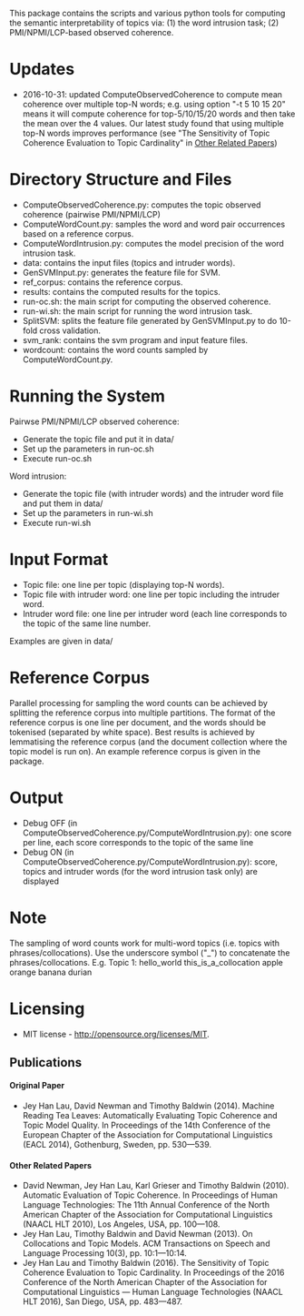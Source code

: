This package contains the scripts and various python tools for computing the semantic 
interpretability of topics via: (1) the word intrusion task; (2) PMI/NPMI/LCP-based observed 
coherence.

Updates
=======
* 2016-10-31: updated ComputeObservedCoherence to compute mean coherence over multiple top-N words; e.g. using option "-t 5 10 15 20" means it will compute coherence for top-5/10/15/20 words and then take the mean over the 4 values. Our latest study found that using multiple top-N words improves performance (see "The Sensitivity of Topic Coherence Evaluation to Topic Cardinality" in [Other Related Papers](#other-related-papers))

Directory Structure and Files
=============================
* ComputeObservedCoherence.py: computes the topic observed coherence (pairwise PMI/NPMI/LCP)
* ComputeWordCount.py: samples the word and word pair occurrences based on a reference corpus.
* ComputeWordIntrusion.py: computes the model precision of the word intrusion task.
* data: contains the input files (topics and intruder words).
* GenSVMInput.py: generates the feature file for SVM.
* ref_corpus: contains the reference corpus.
* results: contains the computed results for the topics.
* run-oc.sh: the main script for computing the observed coherence.
* run-wi.sh: the main script for running the word intrusion task.
* SplitSVM: splits the feature file generated by GenSVMInput.py to do 10-fold cross validation.
* svm_rank: contains the svm program and input feature files.
* wordcount: contains the word counts sampled by ComputeWordCount.py.

Running the System
==================
Pairwse PMI/NPMI/LCP observed coherence:
* Generate the topic file and put it in data/
* Set up the parameters in run-oc.sh
* Execute run-oc.sh

Word intrusion:
* Generate the topic file (with intruder words) and the intruder word file and put them in data/
* Set up the parameters in run-wi.sh
* Execute run-wi.sh

Input Format
============
* Topic file: one line per topic (displaying top-N words).
* Topic file with intruder word: one line per topic including the intruder word.
* Intruder word file: one line per intruder word (each line corresponds to the topic of the same
line number.

Examples are given in data/

Reference Corpus
================
Parallel processing for sampling the word counts can be achieved by splitting the reference corpus 
into multiple partitions. The format of the reference corpus is one line per document, and the words 
should be tokenised (separated by white space). Best results is achieved by lemmatising the 
reference corpus (and the document collection where the topic model is run on). An example reference 
corpus is given in the package.

Output
======
* Debug OFF (in ComputeObservedCoherence.py/ComputeWordIntrusion.py): one score per line, each score corresponds to the topic of the same line
* Debug ON (in ComputeObservedCoherence.py/ComputeWordIntrusion.py): score, topics and intruder words (for the word intrusion task only) are displayed

Note
====
The sampling of word counts work for multi-word topics (i.e. topics with phrases/collocations). Use 
the underscore symbol ("_") to concatenate the phrases/collocations. E.g. Topic 1: hello_world this_is_a_collocation apple orange banana durian

Licensing
=========
* MIT license - http://opensource.org/licenses/MIT.

Publications
------------
#### Original Paper
* Jey Han Lau, David Newman and Timothy Baldwin (2014). Machine Reading Tea Leaves: Automatically Evaluating Topic Coherence and Topic Model Quality. In Proceedings of the 14th Conference of the European Chapter of the Association for Computational Linguistics (EACL 2014), Gothenburg, Sweden, pp. 530—539.

#### Other Related Papers
* David Newman, Jey Han Lau, Karl Grieser and Timothy Baldwin (2010). Automatic Evaluation of Topic
Coherence. In Proceedings of Human Language Technologies: The 11th Annual Conference of the North
American Chapter of the Association for Computational Linguistics (NAACL HLT 2010), Los Angeles,
USA, pp. 100—108.
* Jey Han Lau, Timothy Baldwin and David Newman (2013). On Collocations and Topic Models. ACM 
Transactions on Speech and Language Processing 10(3), pp. 10:1—10:14.
* Jey Han Lau and Timothy Baldwin (2016). The Sensitivity of Topic Coherence Evaluation to Topic Cardinality. In Proceedings of the 2016 Conference of the North American Chapter of the Association for Computational Linguistics — Human Language Technologies (NAACL HLT 2016), San Diego, USA, pp. 483—487.
